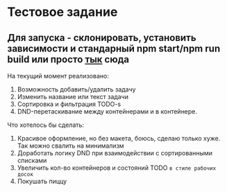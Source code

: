 # Тестовое задание

## Для запуска - склонировать, установить зависимости и стандарный npm start/npm run build или просто [тык](https://k0nstant1ns.github.io/todo-test/) сюда

На текущий момент реализовано:

1. Возможность добавить/удалить задачу
2. Изменить название или текст задачи
3. Сортировка и фильтрация TODO-s
4. DND-перетаскивание между контейнерами и в контейнере.

Что хотелось бы сделать: 

1. Красивое оформление, но без макета, боюсь, сделаю только хуже. Так можно свалить на минимализм
2. Доработать логику DND при взаимодействии с сортированными списками
3. Увеличить кол-во контейнеров и состояний TODO `в стиле рабочих досок`
4. Покушать пиццу
